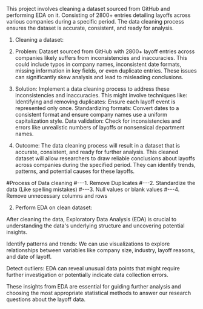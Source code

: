 This project involves cleaning a dataset sourced from GitHub and performing EDA on it. Consisting of 2800+ entries detailing layoffs across various companies during a specific period. The data cleaning process ensures the dataset is accurate, consistent, and ready for analysis.

1. Cleaning a dataset:
   
1. Problem: Dataset sourced from GitHub with 2800+ layoff entries across companies likely suffers from inconsistencies and inaccuracies. This could include typos in company names, inconsistent date formats, missing information in key fields, or even duplicate entries. These issues can significantly skew analysis and lead to misleading conclusions.

2. Solution: Implement a data cleaning process to address these inconsistencies and inaccuracies. This might involve techniques like:
Identifying and removing duplicates: Ensure each layoff event is represented only once.
Standardizing formats: Convert dates to a consistent format and ensure company names use a uniform capitalization style.
Data validation: Check for inconsistencies and errors like unrealistic numbers of layoffs or nonsensical department names.

3. Outcome: The data cleaning process will result in a dataset that is accurate, consistent, and ready for further analysis. This cleaned dataset will allow researchers to draw reliable conclusions about layoffs across companies during the specified period. They can identify trends, patterns, and potential causes for these layoffs.

#Process of Data cleaning
#---1. Remove Duplicates
#---2. Standardize the data (Like spelling mistakes)
#---3. Null values or blank values
#---4. Remove unnecessary columns and rows

2. Perform EDA on clean dataset:
   
After cleaning the data, Exploratory Data Analysis (EDA) is crucial to understanding the data's underlying structure and uncovering potential insights.

Identify patterns and trends: We can use visualizations to explore relationships between variables like company size, industry, layoff reasons, and date of layoff. 

Detect outliers: EDA can reveal unusual data points that might require further investigation or potentially indicate data collection errors.

These insights from EDA are essential for guiding further analysis and choosing the most appropriate statistical methods to answer our research questions about the layoff data.




